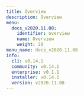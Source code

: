```yaml
---
title: Overview
description: Overview
menu:
  docs_v2020.11.08:
    identifier: overview
    name: Overview
    weight: 20
menu_name: docs_v2020.11.08
info:
  cli: v0.14.1
  community: v0.14.1
  enterprise: v0.1.1
  installer: v0.14.1
  version: v2020.11.08
---
```


